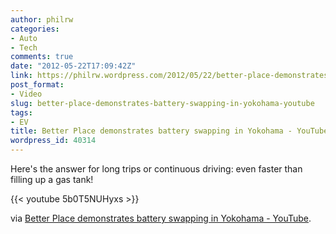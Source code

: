 ```yaml
---
author: philrw
categories:
- Auto
- Tech
comments: true
date: "2012-05-22T17:09:42Z"
link: https://philrw.wordpress.com/2012/05/22/better-place-demonstrates-battery-swapping-in-yokohama-youtube/
post_format:
- Video
slug: better-place-demonstrates-battery-swapping-in-yokohama-youtube
tags:
- EV
title: Better Place demonstrates battery swapping in Yokohama - YouTube
wordpress_id: 40314
---
```


Here's the answer for long trips or continuous driving: even faster than filling up a gas tank!

{{< youtube 5b0T5NUHyxs >}}

via [Better Place demonstrates battery swapping in Yokohama - YouTube](https://www.youtube.com/watch?v=5b0T5NUHyxs).
